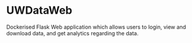 # UWDataWeb
Dockerised Flask Web application which allows users to login, view and download data, and get analytics regarding the data.

